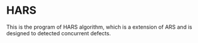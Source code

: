 # HARS
This is the program of HARS algorithm, which is a extension of ARS and is designed to detected concurrent defects.
